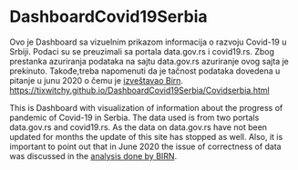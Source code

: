 # DashboardCovid19Serbia

Ovo je Dashboard sa vizuelnim prikazom informacija o razvoju Covid-19 u Srbiji. Podaci su se preuzimali sa portala data.gov.rs i covid19.rs. Zbog prestanka azuriranja podataka na sajtu data.gov.rs azuriranje ovog sajta je prekinuto. Takođe,treba napomenuti da je tačnost podataka dovedena u pitanje u junu 2020 o čemu je [izveštavao Birn](https://javno.rs/analiza/korona-broj-umrlih-i-zarazenih-visestruko-veci-od-zvanicno-saopstenog). https://tixwitchy.github.io/DashboardCovid19Serbia/Covidserbia.html 

This is Dashboard with visualization of information about the progress of pandemic of Covid-19 in Serbia. The data used is from two portals data.gov.rs and covid19.rs. As the data on data.gov.rs have not been updated for months the update of this site has stopped as well. Also, it is important to point out that in June 2020 the issue of correctness of data was discussed in the [analysis done by BIRN](https://tixwitchy.github.io/DashboardCovid19Serbia/Covidserbia.html).

